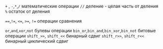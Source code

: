 `+` , `-`,`*`,`/` математические операции
`//` деление - целая часть от деления
`%` остаток от деления

`==`,`!=`, `<=`, `>=`, `!=` операции сравнения

`or`,`and`,`xor`,`not` булевы операции
`bin_or`,`bin_and`,`bin_xor`,`bin_not` битовые операции
`shift_>>`, `shift_<<` бинарный сдвиг
`shift_r>>`, `shift_r<<` бинарный циклический сдвиг

